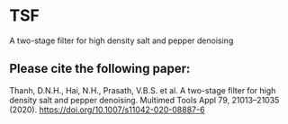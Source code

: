 # TSF
A two-stage filter for high density salt and pepper denoising


## Please cite the following paper:

Thanh, D.N.H., Hai, N.H., Prasath, V.B.S. et al. A two-stage filter for high density salt and pepper denoising. Multimed Tools Appl 79, 21013–21035 (2020). https://doi.org/10.1007/s11042-020-08887-6
